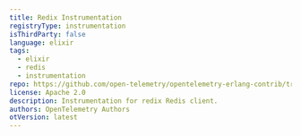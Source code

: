 ```yaml
---
title: Redix Instrumentation
registryType: instrumentation
isThirdParty: false
language: elixir
tags:
  - elixir
  - redis
  - instrumentation
repo: https://github.com/open-telemetry/opentelemetry-erlang-contrib/tree/main/instrumentation/opentelemetry_redix
license: Apache 2.0
description: Instrumentation for redix Redis client.
authors: OpenTelemetry Authors
otVersion: latest
---
```

